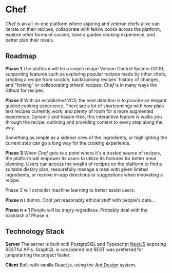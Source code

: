 # **Chef**

*Chef* is an all-in-one platform where aspiring and veteran chefs alike can iterate on their recipes, collaborate with fellow cooks across the platform, explore other forms of cuisine, have a guided cooking experience, and better plan their meals.  

## **Roadmap**

**Phase 1**
The platform will be a simple recipe Version Control System (VCS), supporting features such as exploring popular recipes made by other chefs, creating a recipe from scratch, backtracking recipes' history of changes, and "forking" or collaborating others' recipes. *Chef* is in many ways the Github for recipes.

**Phase 2**
With an established VCS, the next direction is to provide an elegant guided cooking experience. There are a lot of shortcomings with how plain text recipes currently work, and plenty of room for a more augmented experience. Dynamic and hassle-free, this interactive feature is walks you through the recipe, outlining and providing context to every step along the way.

Something as simple as a sidebar view of the ingredients, or highlighting the current step can go a long way for the cooking experience.

**Phase 3**
When *Chef* gets to a point where it's a trusted source of recipes, the platform will empower its users to utilize its features for better meal planning. Users can access the wealth of recipes on the platform to find a suitable dietary plan, resourefully manage a meal with given limited ingredients, or receive in-app directions or suggestions when innovating a recipe.

Phase 3 will consider machine learning to better assist users. 

**Phase n**
I dunno. Cool yet reasonably ethical stuff with people's data...

**Phase n + 1**
People will be angry regardless. Probably deal with the backlash of Phase n.

## **Technology Stack**
**Server**
The server is built with PostgreSQL and Typescript [NestJS](https://nestjs.com/) exposing RESTful APIs. GraphQL is considered but REST was preferred for jumpstarting the project faster. 

**Client**
Built with vanilla React.js, using the [Ant Design](https://ant.design/) system.
